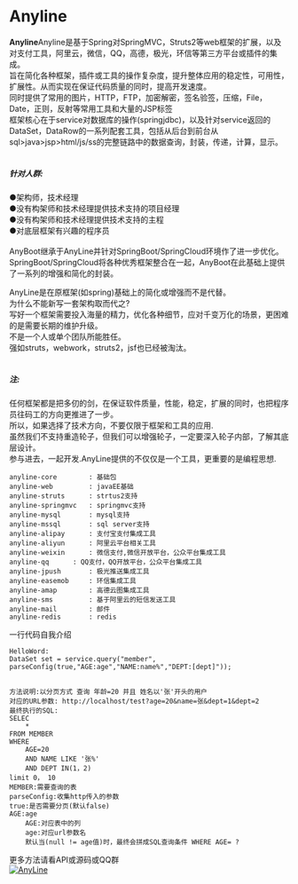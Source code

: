 # Anyline

**Anyline**Anyline是基于Spring对SpringMVC，Struts2等web框架的扩展，以及对支付工具，阿里云，微信，QQ，高德，极光，环信等第三方平台或插件的集成。<br/>
旨在简化各种框架，插件或工具的操作复杂度，提升整体应用的稳定性，可用性，扩展性。从而实现在保证代码质量的同时，提高开发速度。<br/>
同时提供了常用的图片，HTTP，FTP，加密解密，签名验签，压缩，File，Date，正则，反射等常用工具和大量的JSP标签<br/>
框架核心在于service对数据库的操作(springjdbc)，以及针对service返回的DataSet，DataRow的一系列配套工具，包括从后台到前台从sql>java>jsp>html/js/ss的完整链路中的数据查询，封装，传递，计算，显示。<br/>
<br/>
##### 针对人群:<br/>
●架构师，技术经理<br/>
●没有构架师和技术经理提供技术支持的项目经理<br/>
●没有构架师和技术经理提供技术支持的主程<br/>
●对底层框架有兴趣的程序员<br/>
<br/>
AnyBoot继承于AnyLine并针对SpringBoot/SpringCloud环境作了进一步优化。<br/>
SpringBoot/SpringCloud将各种优秀框架整合在一起，AnyBoot在此基础上提供了一系列的增强和简化的封装。<br/>

AnyLine是在原框架(如spring)基础上的简化或增强而不是代替。<br/>
为什么不能新写一套架构取而代之?<br/>
写好一个框架需要投入海量的精力，优化各种细节，应对千变万化的场景，更困难的是需要长期的维护升级。<br/>
不是一个人或单个团队所能胜任。<br/>
强如struts，webwork，struts2，jsf也已经被淘汰。<br/>
<br/>
##### 注: 
任何框架都是把多仞的剑，在保证软件质量，性能，稳定，扩展的同时，也把程序员往码工的方向更推进了一步。<br/>
所以，如果选择了技术方向，不要仅限于框架和工具的应用.<br/>
虽然我们不支持重造轮子，但我们可以增强轮子，一定要深入轮子内部，了解其底层设计。<br/>
参与进去，一起开发.AnyLine提供的不仅仅是一个工具，更重要的是编程思想.<br/>
```
anyline-core        : 基础包
anyline-web         : javaEE基础
anyline-struts      : strtus2支持
anyline-springmvc   : springmvc支持
anyline-mysql       : mysql支持
anyline-mssql       : sql server支持
anyline-alipay      : 支付宝支付集成工具
anyline-aliyun      : 阿里云平台相关工具
anyline-weixin      : 微信支付,微信开放平台，公众平台集成工具
anyline-qq	    : QQ支付，QQ开放平台，公众平台集成工具
anyline-jpush       : 极光推送集成工具
anyline-easemob     : 环信集成工具
anyline-amap        : 高德云图集成工具
anyline-sms         : 基于阿里云的短信发送工具
anyline-mail        : 邮件
anyline-redis       : redis
```
一行代码自我介绍
```
HelloWord:
DataSet set = service.query("member", parseConfig(true,"AGE:age","NAME:name%","DEPT:[dept]"));


方法说明:以分页方式 查询 年龄=20 并且 姓名以'张'开头的用户
对应的URL参数: http://localhost/test?age=20&name=张&dept=1&dept=2
最终执行的SQL:
SELEC 
    * 
FROM MEMBER 
WHERE 
    AGE=20 
    AND NAME LIKE '张%' 
    AND DEPT IN(1，2)
limit 0， 10
MEMBER:需要查询的表
parseConfig:收集http传入的参数
true:是否需要分页(默认false)
AGE:age
    AGE:对应表中的列 
    age:对应url参数名 
    默认当(null != age值)时，最终会拼成SQL查询条件 WHERE AGE= ?
```
更多方法请看API或源码或QQ群
<br/>
<a target="_blank" href="//shang.qq.com/wpa/qunwpa?idkey=279fe968c371670fa9791a9ff8686f86dbac0b5edba8021a660b313e2dd863ad"><img border="0" src="//pub.idqqimg.com/wpa/images/group.png" alt="AnyLine" title="AnyLine"></a>